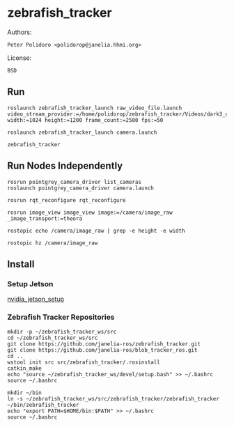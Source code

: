 # zebrafish_tracker

Authors:

    Peter Polidoro <polidorop@janelia.hhmi.org>

License:

    BSD

## Run

```shell
roslaunch zebrafish_tracker_launch raw_video_file.launch video_stream_provider:=/home/polidorop/zebrafish_tracker/Videos/dark3_uint8_1024x1200_2500frames.raw width:=1024 height:=1200 frame_count:=2500 fps:=50
```

```shell
roslaunch zebrafish_tracker_launch camera.launch
```

```shell
zebrafish_tracker
```

## Run Nodes Independently

```shell
rosrun pointgrey_camera_driver list_cameras
roslaunch pointgrey_camera_driver camera.launch
```

```shell
rosrun rqt_reconfigure rqt_reconfigure
```

```shell
rosrun image_view image_view image:=/camera/image_raw _image_transport:=theora
```

```shell
rostopic echo /camera/image_raw | grep -e height -e width
```

```shell
rostopic hz /camera/image_raw
```

## Install

### Setup Jetson

[nvidia_jetson_setup](https://github.com/janelia-idf/nvidia_jetson_setup.git)

### Zebrafish Tracker Repositories

```shell
mkdir -p ~/zebrafish_tracker_ws/src
cd ~/zebrafish_tracker_ws/src
git clone https://github.com/janelia-ros/zebrafish_tracker.git
git clone https://github.com/janelia-ros/blob_tracker_ros.git
cd ..
wstool init src src/zebrafish_tracker/.rosinstall
catkin_make
echo "source ~/zebrafish_tracker_ws/devel/setup.bash" >> ~/.bashrc
source ~/.bashrc
```

```shell
mkdir ~/bin
ln -s ~/zebrafish_tracker_ws/src/zebrafish_tracker/zebrafish_tracker ~/bin/zebrafish_tracker
echo "export PATH=$HOME/bin:$PATH" >> ~/.bashrc
source ~/.bashrc
```
